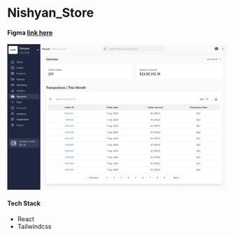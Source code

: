 # Nishyan_Store

#### Figma [link here](https://www.figma.com/file/1QTpfgcJLng3SEHv3V7Nr4?embed_host=twitter&kind=file&node-id=0%3A5723&type=design&viewer=1)

![page](/public/image.png)

#### Tech Stack

- React
- Tailwindcss
